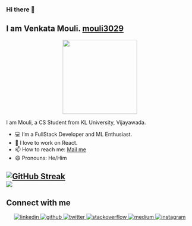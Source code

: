 ### Hi there 👋
<h2> I am Venkata Mouli. <a href="https://github.com/mouli3029"> mouli3029 </a> </h2> 
<div align="center"> 
 <img src="giphy2.gif" height = "200px"/> 
</div>

I am Mouli, a CS Student from KL University, Vijayawada.
- 💻 I’m a FullStack Developer and ML Enthusiast. 
- 👯 I love to work on React. <br />
- 📫 How to reach me:  [Mail me](mailto:venkatmouli823@gmail.com) 
- 😄 Pronouns: He/Him  <br />

[![GitHub Streak](https://github-readme-streak-stats.herokuapp.com/?user=mouli3029&currStreakNum=2FD3EB&fire=pink&sideLabels=F00&theme=highcontrast)](https://git.io/streak-stats)
<br/>
![](https://komarev.com/ghpvc/?username=mouli3029&color=green)
---
## Connect with me
<div align="center">
 <a href="https://www.linkedin.com/in/venkata-mouli-a347351a0/" target="_blank">
<img src=https://img.shields.io/badge/linkedin-%231E77B5.svg?&style=for-the-badge&logo=linkedin&logoColor=white alt=linkedin style="margin-bottom: 5px;" />
</a>
<a href="https://github.com/mouli3029" target="_blank">
<img src=https://img.shields.io/badge/github-%2324292e.svg?&style=for-the-badge&logo=github&logoColor=white alt=github style="margin-bottom: 5px;" />
</a>
<a href="https://twitter.com/Mouli37888336" target="_blank">
<img src=https://img.shields.io/badge/twitter-%2300acee.svg?&style=for-the-badge&logo=twitter&logoColor=white alt=twitter style="margin-bottom: 5px;" />
</a>
<a href="https://stackoverflow.com/users/13952395/mouli-chowdary" target="_blank">
<img src=https://img.shields.io/badge/stackoverflow-%23F28032.svg?&style=for-the-badge&logo=stackoverflow&logoColor=white alt=stackoverflow style="margin-bottom: 5px;" />
</a>
<a href="https://medium.com/@venkatmouli823" target="_blank">
<img src=https://img.shields.io/badge/medium-%23292929.svg?&style=for-the-badge&logo=medium&logoColor=white alt=medium style="margin-bottom: 5px;" />
</a>  
<a href="https://instagram.com/m.o.u.l.i__" target="_blank">
<img src=https://img.shields.io/badge/instagram-%23000000.svg?&style=for-the-badge&logo=instagram&logoColor=white alt=instagram style="margin-bottom: 5px;" />
</a>
</div>

